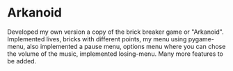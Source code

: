# Arkanoid
Developed my own version a copy of the brick breaker game or "Arkanoid". Implemented lives, bricks with different points, my menu using pygame-menu, also implemented a pause menu, options menu where you can chose the volume of the music, implemented losing-menu. Many more features to be added.
